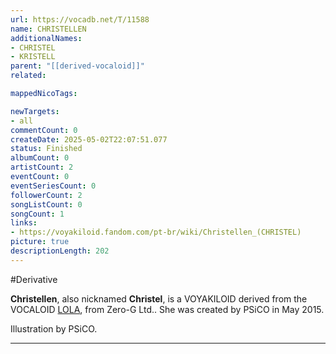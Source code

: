 ```yaml
---
url: https://vocadb.net/T/11588
name: CHRISTELLEN
additionalNames: 
- CHRISTEL
- KRISTELL
parent: "[[derived-vocaloid]]"
related:

mappedNicoTags:

newTargets:
- all
commentCount: 0
createDate: 2025-05-02T22:07:51.077
status: Finished
albumCount: 0
artistCount: 2
eventCount: 0
eventSeriesCount: 0
followerCount: 2
songListCount: 0
songCount: 1
links: 
- https://voyakiloid.fandom.com/pt-br/wiki/Christellen_(CHRISTEL)
picture: true
descriptionLength: 202
---
```


#Derivative

**Christellen**, also nicknamed **Christel**, is a VOYAKILOID derived from the VOCALOID [LOLA](https://vocadb.net/Ar/387), from Zero-G Ltd.. She was created by PSiCO in May 2015.

Illustration by PSiCO.

---

